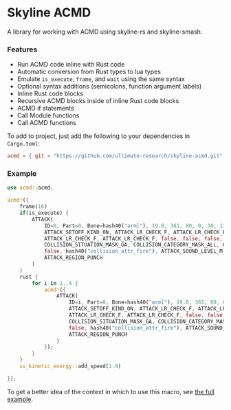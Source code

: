 # Skyline ACMD

A library for working with ACMD using skyline-rs and skyline-smash.

### Features

* Run ACMD code inline with Rust code
* Automatic conversion from Rust types to lua types
* Emulate `is_execute`, `frame`, and `wait` using the same syntax
* Optional syntax additions (semicolons, function argument labels)
* Inline Rust code blocks
* Recursive ACMD blocks inside of inline Rust code blocks
* ACMD if statements
* Call Module functions
* Call ACMD functions

To add to project, just add the following to your dependencies in `Cargo.toml`:

```toml
acmd = { git = "https://github.com/ultimate-research/skyline-acmd.git" }
```

### Example

```rust
use acmd::acmd;

acmd!({
    frame(16)
    if(is_execute) {
        ATTACK(
            ID=0, Part=0, Bone=hash40("arml"), 19.0, 361, 80, 0, 30, 113.0, 3.2, 0.0, 0.0, 0.0, 0.0, 0.0, 1.0, 1.0,
            ATTACK_SETOFF_KIND_ON, ATTACK_LR_CHECK_F, ATTACK_LR_CHECK_F, ATTACK_LR_CHECK_F,
            ATTACK_LR_CHECK_F, ATTACK_LR_CHECK_F, false, false, false, false, true,
            COLLISION_SITUATION_MASK_GA, COLLISION_CATEGORY_MASK_ALL, COLLISION_PART_MASK_ALL,
            false, hash40("collision_attr_fire"), ATTACK_SOUND_LEVEL_M, COLLISION_SOUND_ATTR_PUNCH,
            ATTACK_REGION_PUNCH
        )
    }
    rust {
        for i in 1..4 {
            acmd!({
                ATTACK(
                    ID=i, Part=0, Bone=hash40("arml"), 19.0, 361, 80, 0, 30, 113.0, 3.2, 0.0, 0.0, 0.0, 0.0, 0.0, 1.0, 1.0,
                    ATTACK_SETOFF_KIND_ON, ATTACK_LR_CHECK_F, ATTACK_LR_CHECK_F, ATTACK_LR_CHECK_F,
                    ATTACK_LR_CHECK_F, ATTACK_LR_CHECK_F, false, false, false, false, true,
                    COLLISION_SITUATION_MASK_GA, COLLISION_CATEGORY_MASK_ALL, COLLISION_PART_MASK_ALL,
                    false, hash40("collision_attr_fire"), ATTACK_SOUND_LEVEL_M, COLLISION_SOUND_ATTR_PUNCH,
                    ATTACK_REGION_PUNCH
                )
            });
        }
    }
    sv_kinetic_energy::add_speed(1.0)

});
```
To get a better idea of the context in which to use this macro, see [the full example](https://gist.github.com/jugeeya/27b902865408c916b1fcacc486157f79).
